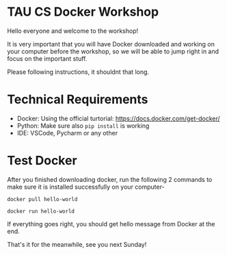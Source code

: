 # TAU CS Docker Workshop
Hello everyone and welcome to the workshop!

It is very important that you will have Docker downloaded and working on your computer before the workshop,
so we will be able to jump right in and focus on the important stuff.

Please following instructions, it shouldnt that long.

# Technical Requirements

- Docker: Using the official turtorial: https://docs.docker.com/get-docker/
- Python: Make sure also `pip install` is working
- IDE: VSCode, Pycharm or any other

# Test Docker 

After you finished downloading docker, run the following 2 commands to make sure it is installed successfully on your computer-

`docker pull hello-world`

`docker run hello-world`

If everything goes right, you should get hello message from Docker at the end.

That's it for the meanwhile, see you next Sunday!
